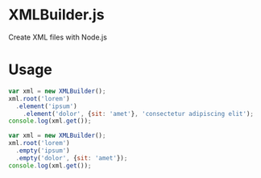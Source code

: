 XMLBuilder.js
=============

Create XML files with Node.js

Usage
=====

``` js
var xml = new XMLBuilder();
xml.root('lorem')
  .element('ipsum')
    .element('dolor', {sit: 'amet'}, 'consectetur adipiscing elit');
console.log(xml.get());
```

``` js
var xml = new XMLBuilder();
xml.root('lorem')
  .empty('ipsum')
  .empty('dolor', {sit: 'amet'});
console.log(xml.get());
```